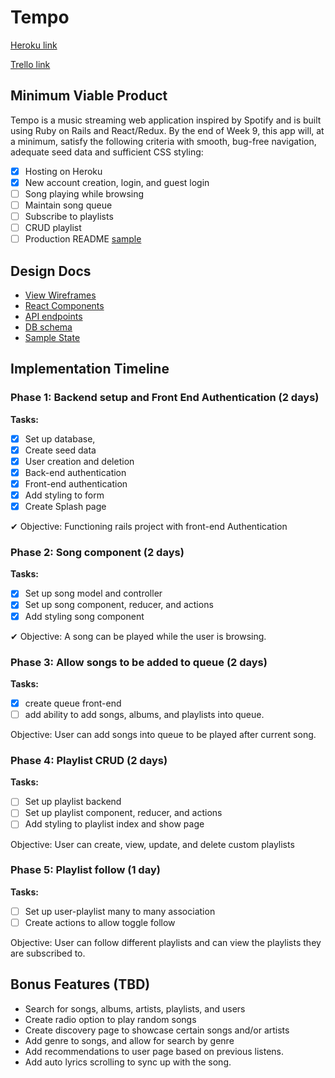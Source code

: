 # Tempo

[Heroku link](https://tempo.herokuapp.com/)

[Trello link](https://trello.com/b/qC1AQZq5/tempo)

## Minimum Viable Product

Tempo is a music streaming web application inspired by Spotify and is built using Ruby on Rails and React/Redux. By the end of Week 9, this app will, at a minimum, satisfy the following criteria with smooth, bug-free navigation, adequate seed data and sufficient CSS styling:

- [x] Hosting on Heroku
- [x] New account creation, login, and guest login
- [ ] Song playing while browsing
- [ ] Maintain song queue
- [ ] Subscribe to playlists
- [ ] CRUD playlist
- [ ] Production README [sample](docs/production_readme.md)

## Design Docs

- [View Wireframes](docs/wireframes)
- [React Components](docs/component-hierarchy.md)
- [API endpoints](docs/api-endpoints.md)
- [DB schema](docs/schema.md)
- [Sample State](docs/sample-state.md)

## Implementation Timeline

### Phase 1: Backend setup and Front End Authentication (2 days)

**Tasks:**
- [x] Set up database,
- [x] Create seed data
- [x] User creation and deletion
- [x] Back-end authentication
- [x] Front-end authentication
- [x] Add styling to form
- [x] Create Splash page

&#10004; Objective: Functioning rails project with front-end Authentication

### Phase 2: Song component (2 days)

**Tasks:**
- [x] Set up song model and controller
- [x] Set up song component, reducer, and actions
- [x] Add styling song component

&#10004; Objective: A song can be played while the user is browsing.

### Phase 3: Allow songs to be added to queue (2 days)

**Tasks:**
- [x] create queue front-end
- [ ] add ability to add songs, albums, and playlists into queue.

Objective: User can add songs into queue to be played after current song.

### Phase 4: Playlist CRUD (2 days)

**Tasks:**
- [ ] Set up playlist backend
- [ ] Set up playlist component, reducer, and actions
- [ ] Add styling to playlist index and show page

Objective: User can create, view, update, and delete custom playlists

### Phase 5: Playlist follow (1 day)
**Tasks:**
- [ ] Set up user-playlist many to many association
- [ ] Create actions to allow toggle follow

Objective: User can follow different playlists and can view the playlists they are subscribed to.

## Bonus Features (TBD)
- Search for songs, albums, artists, playlists, and users
- Create radio option to play random songs
- Create discovery page to showcase certain songs and/or artists
- Add genre to songs, and allow for search by genre
- Add recommendations to user page based on previous listens.
- Add auto lyrics scrolling to sync up with the song.

